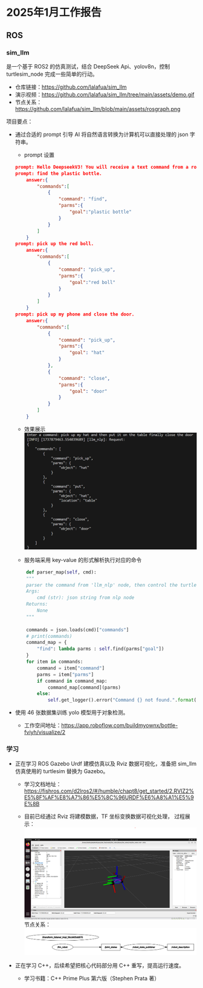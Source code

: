 # 2025年1月工作报告

## ROS

### sim_llm
是一个基于 ROS2 的仿真测试，结合 DeepSeek Api、yolov8n，控制 turtlesim_node 完成一些简单的行动。

- 仓库链接：https://github.com/lalafua/sim_llm
- 演示视频：https://github.com/lalafua/sim_llm/tree/main/assets/demo.gif
- 节点关系：https://github.com/lalafua/sim_llm/blob/main/assets/rosgraph.png

项目要点：
- 通过合适的 prompt 引导 AI 将自然语言转换为计算机可以直接处理的 json 字符串。
    - prompt 设置
    ```json
    prompt: Hello DeepseekV3! You will receive a text command from a robot. You need to convert it to a json string in plain text.
    prompt: find the plastic bottle.
        answer:{
            "commands":[
                {
                    "command": "find",
                    "parms":{
                        "goal":"plastic bottle"
                    }
                }
            ]
        }
    prompt: pick up the red boll.
        answer:{
            "commands":[
                {
                    "command": "pick_up",
                    "parms":{
                        "goal":"red boll"
                    }
                }
            ]
        }
    prompt: pick up my phone and close the door.
        answer:{
            "commands":[
                {
                    "command": "pick_up",
                    "parms":{
                        "goal": "hat"
                    }
                },
                {
                    "command": "close",
                    "parms":{
                        "goal": "door"
                    }
                }
            ]
        }
    ```
    - 效果展示
    ![](../assets/2025_1/prompt_show.png)

    - 服务端采用 key-value 的形式解析执行对应的命令
    ```python
        def parser_map(self, cmd):
        """
        parser the command from 'llm_nlp' node, then control the turtlebot
        Args:
            cmd (str): json string from nlp node
        Returns:
            None
        """

        commands = json.loads(cmd)["commands"]
        # print(commands) 
        command_map = {
            "find": lambda parms : self.find(parms["goal"])
        }
        for item in commands:
            command = item["command"]
            parms = item["parms"]
            if command in command_map:
                command_map[command](parms)
            else:
                self.get_logger().error("Command {} not found.".format(command))
    ```

- 使用 46 张数据集训练 yolo 模型用于对象检测。
    - 工作空间地址：https://app.roboflow.com/buildmyownx/bottle-fviyh/visualize/2

### 学习
- 正在学习 ROS Gazebo Urdf 建模仿真以及 Rviz 数据可视化，准备把 sim_llm 仿真使用的 turtlesim 替换为 Gazebo。
    - 学习文档地址：https://fishros.com/d2lros2/#/humble/chapt8/get_started/2.RVIZ2%E5%8F%AF%E8%A7%86%E5%8C%96URDF%E6%A8%A1%E5%9E%8B
    
    - 目前已经通过 Rviz 将建模数据，TF 坐标变换数据可视化处理，
    过程展示：![](../assets/2025_1/Rviz_show.png)
    节点关系：![](../assets/2025_1/nodegraph.png)

- 正在学习 C++，后续希望把核心代码部分用 C++ 重写，提高运行速度。
    - 学习书籍：C++ Prime Plus 第六版（Stephen Prata 著）